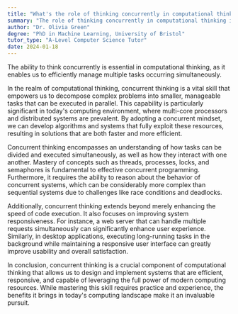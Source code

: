 ```yaml
---
title: "What's the role of thinking concurrently in computational thinking?"
summary: "The role of thinking concurrently in computational thinking is to manage multiple tasks happening at the same time efficiently."
author: "Dr. Olivia Green"
degree: "PhD in Machine Learning, University of Bristol"
tutor_type: "A-Level Computer Science Tutor"
date: 2024-01-18
---
```


The ability to think concurrently is essential in computational thinking, as it enables us to efficiently manage multiple tasks occurring simultaneously.

In the realm of computational thinking, concurrent thinking is a vital skill that empowers us to decompose complex problems into smaller, manageable tasks that can be executed in parallel. This capability is particularly significant in today's computing environment, where multi-core processors and distributed systems are prevalent. By adopting a concurrent mindset, we can develop algorithms and systems that fully exploit these resources, resulting in solutions that are both faster and more efficient.

Concurrent thinking encompasses an understanding of how tasks can be divided and executed simultaneously, as well as how they interact with one another. Mastery of concepts such as threads, processes, locks, and semaphores is fundamental to effective concurrent programming. Furthermore, it requires the ability to reason about the behavior of concurrent systems, which can be considerably more complex than sequential systems due to challenges like race conditions and deadlocks.

Additionally, concurrent thinking extends beyond merely enhancing the speed of code execution. It also focuses on improving system responsiveness. For instance, a web server that can handle multiple requests simultaneously can significantly enhance user experience. Similarly, in desktop applications, executing long-running tasks in the background while maintaining a responsive user interface can greatly improve usability and overall satisfaction.

In conclusion, concurrent thinking is a crucial component of computational thinking that allows us to design and implement systems that are efficient, responsive, and capable of leveraging the full power of modern computing resources. While mastering this skill requires practice and experience, the benefits it brings in today's computing landscape make it an invaluable pursuit.
    